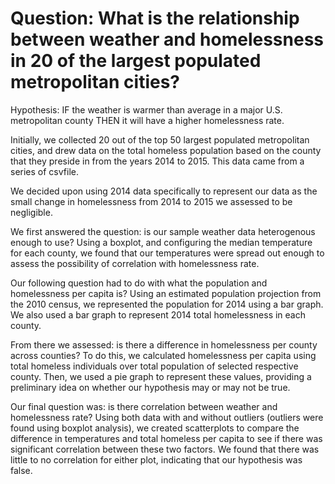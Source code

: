 # Question: What is the relationship between weather and homelessness in 20 of the largest populated metropolitan cities?

Hypothesis: IF the weather is warmer than average in a major U.S. metropolitan county THEN it will have a higher homelessness rate.

Initially, we collected 20 out of the top 50 largest populated metropolitan cities, and drew data on the total homeless population based on the county that they preside in from the years 2014 to 2015. This data came from a series of csvfile.

We decided upon using 2014 data specifically to represent our data as the small change in homelessness from 2014 to 2015 we assessed to be negligible. 

We first answered the question: is our sample weather data heterogenous enough to use?
Using a boxplot, and configuring the median temperature for each county, we found that our temperatures were spread out enough to assess the possibility of correlation with homelessness rate. 

Our following question had to do with what the population and homelessness per capita is? 
Using an estimated population projection from the 2010 census, we represented the population for 2014 using a bar graph. We also used a bar graph to represent 2014 total homelessness in each county.

From there we assessed: is there a difference in homelessness per county across counties?
To do this, we calculated homelessness per capita using total homeless individuals over total population of selected respective county. Then, we used a pie graph to represent these values, providing a preliminary idea on whether our hypothesis may or may not be true. 

Our final question was: is there correlation between weather and homelessness rate?
Using both data with and without outliers (outliers were found using boxplot analysis), we created scatterplots to compare the difference in temperatures and total homeless per capita to see if there was significant correlation between these two factors. We found that there was little to no correlation for either plot, indicating that our hypothesis was false.
